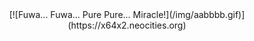 <!-- <img alt="A cute picture of Kita" title="Ikuyo Kita" align="right" style="margin-left: 15px;" width="25%" height="25%" src="https://autumn.revolt.chat/attachments/yEQNpp2V3wKkO2HQp_VPzTU2nYBX4c58pgvXpe7F5l/__kita_ikuyo_bocchi_the_rock_drawn_by_kanata_mako__sample-c085ada42c3f71a8855172f8a0d3f54c_100933.jpg"> -->

<div align="center">
[![Fuwa... Fuwa... Pure Pure... Miracle!](/img/aabbbb.gif)](https://x64x2.neocities.org)


</div>



